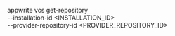 appwrite vcs get-repository \
    --installation-id <INSTALLATION_ID> \
    --provider-repository-id <PROVIDER_REPOSITORY_ID>
